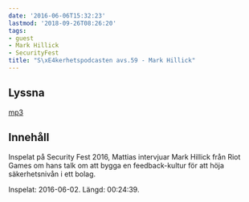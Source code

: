 ```yaml
---
date: '2016-06-06T15:32:23'
lastmod: '2018-09-26T08:26:20'
tags:
- guest
- Mark Hillick
- SecurityFest
title: "S\xE4kerhetspodcasten avs.59 - Mark Hillick"
---
```

## Lyssna

[mp3](http://traffic.libsyn.com/sakerhetspodcasten/markhillick.mp3)

## Innehåll

Inspelat på Security Fest 2016, Mattias intervjuar Mark Hillick från Riot Games om
hans talk om att bygga en feedback-kultur för att höja säkerhetsnivån i ett bolag.

Inspelat: 2016-06-02. Längd: 00:24:39.
